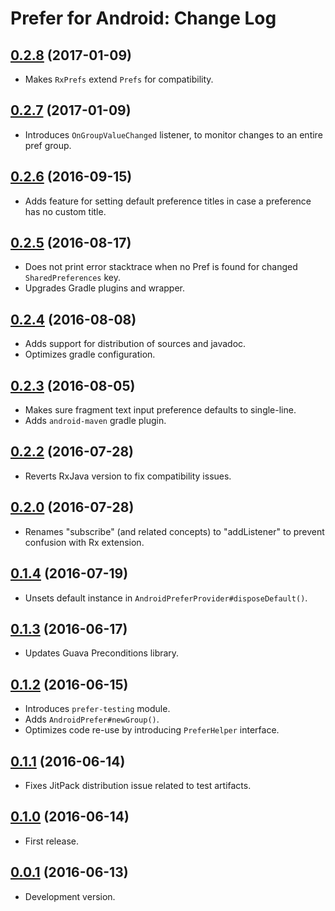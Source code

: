 # Prefer for Android: Change Log

## [0.2.8](../../releases/tag/0.2.8) (2017-01-09)

- Makes `RxPrefs` extend `Prefs` for compatibility.

## [0.2.7](../../releases/tag/0.2.7) (2017-01-09)

- Introduces `OnGroupValueChanged` listener, to monitor changes to an entire pref group.

## [0.2.6](../../releases/tag/0.2.6) (2016-09-15)

- Adds feature for setting default preference titles in case a preference has no custom title.

## [0.2.5](../../releases/tag/0.2.5) (2016-08-17)

- Does not print error stacktrace when no Pref is found for changed `SharedPreferences` key.
- Upgrades Gradle plugins and wrapper.

## [0.2.4](../../releases/tag/0.2.4) (2016-08-08)

- Adds support for distribution of sources and javadoc.
- Optimizes gradle configuration.

## [0.2.3](../../releases/tag/0.2.3) (2016-08-05)

- Makes sure fragment text input preference defaults to single-line.
- Adds `android-maven` gradle plugin.

## [0.2.2](../../releases/tag/0.2.2) (2016-07-28)

- Reverts RxJava version to fix compatibility issues.

## [0.2.0](../../releases/tag/0.2.0) (2016-07-28)

- Renames "subscribe" (and related concepts) to "addListener" to prevent confusion with Rx 
extension.

## [0.1.4](../../releases/tag/0.1.4) (2016-07-19)

- Unsets default instance in `AndroidPreferProvider#disposeDefault()`.

## [0.1.3](../../releases/tag/0.1.3) (2016-06-17)

- Updates Guava Preconditions library.

## [0.1.2](../../releases/tag/0.1.2) (2016-06-15)

- Introduces `prefer-testing` module.
- Adds `AndroidPrefer#newGroup()`.
- Optimizes code re-use by introducing `PreferHelper` interface.

## [0.1.1](../../releases/tag/0.1.1) (2016-06-14)

- Fixes JitPack distribution issue related to test artifacts.

## [0.1.0](../../releases/tag/0.1.0) (2016-06-14)

- First release.

## [0.0.1](../../releases/tag/0.0.1) (2016-06-13)

- Development version.
